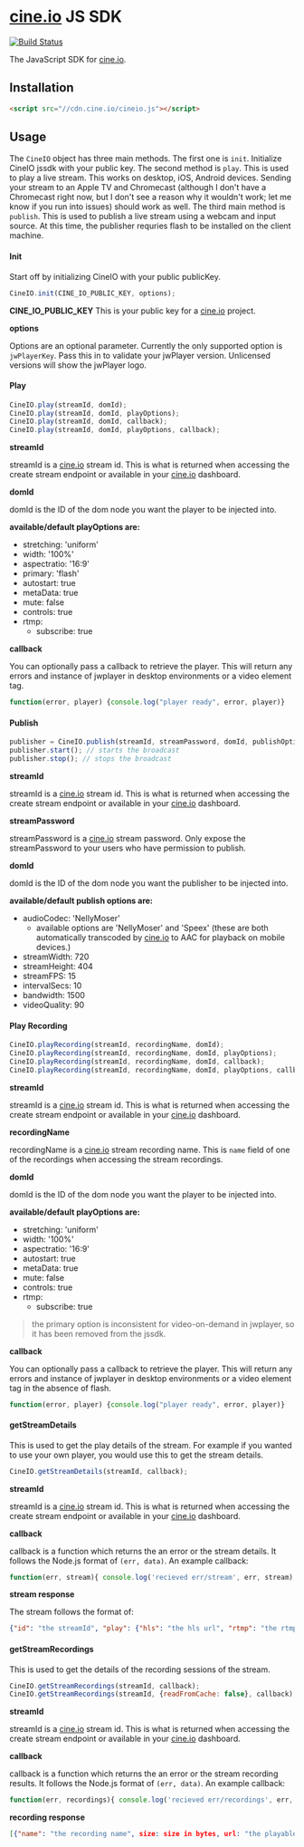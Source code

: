 # [cine.io](cine.io) JS SDK

[![Build Status](https://travis-ci.org/cine-io/js-sdk.svg?branch=master)](https://travis-ci.org/cine-io/js-sdk)

The JavaScript SDK for [cine.io](https://www.cine.io).

## Installation

```html
<script src="//cdn.cine.io/cineio.js"></script>
```

## Usage
The `CineIO` object has three main methods. The first one is `init`. Initialize CineIO jssdk with your public key. The second method is `play`. This is used to play a live stream. This works on desktop, iOS, Android devices. Sending your stream to an Apple TV and Chromecast (although I don't have a Chromecast right now, but I don't see a reason why it wouldn't work; let me know if you run into issues) should work as well. The third main method is `publish`. This is used to publish a live stream using a webcam and input source. At this time, the publisher requries flash to be installed on the client machine.

#### Init

Start off by initializing CineIO with your public publicKey.

```javascript
CineIO.init(CINE_IO_PUBLIC_KEY, options);
```
**CINE_IO_PUBLIC_KEY**
This is your public key for a [cine.io](cine.io) project.

**options**

Options are an optional parameter. Currently the only supported option is `jwPlayerKey`. Pass this in to validate your jwPlayer version. Unlicensed versions will show the jwPlayer logo.

#### Play

```javascript
CineIO.play(streamId, domId);
CineIO.play(streamId, domId, playOptions);
CineIO.play(streamId, domId, callback);
CineIO.play(streamId, domId, playOptions, callback);
```

**streamId**

streamId is a [cine.io](cine.io) stream id. This is what is returned when accessing the create stream endpoint or available in your [cine.io](cine.io) dashboard.

**domId**

domId is the ID of the dom node you want the player to be injected into.

**available/default playOptions are:**

*  stretching: 'uniform'
*  width: '100%'
*  aspectratio: '16:9'
*  primary: 'flash'
*  autostart: true
*  metaData: true
*  mute: false
*  controls: true
*  rtmp:
   * subscribe: true

**callback**

You can optionally pass a callback to retrieve the player. This will return any errors and instance of jwplayer in desktop environments or a video element tag.

```javascript
function(error, player) {console.log("player ready", error, player)}
```

#### Publish

```javascript
publisher = CineIO.publish(streamId, streamPassword, domId, publishOptions);
publisher.start(); // starts the broadcast
publisher.stop(); // stops the broadcast
```

**streamId**

streamId is a [cine.io](cine.io) stream id. This is what is returned when accessing the create stream endpoint or available in your [cine.io](cine.io) dashboard.

**streamPassword**

streamPassword is a [cine.io](cine.io) stream password. Only expose the streamPassword to your users who have permission to publish.

**domId**

domId is the ID of the dom node you want the publisher to be injected into.

**available/default publish options are:**


*  audioCodec: 'NellyMoser'
   * available options are 'NellyMoser' and 'Speex' (these are both automatically transcoded by [cine.io](cine.io) to AAC for playback on mobile devices.)
*  streamWidth: 720
*  streamHeight: 404
*  streamFPS: 15
*  intervalSecs: 10
*  bandwidth: 1500
*  videoQuality: 90

#### Play Recording

```javascript
CineIO.playRecording(streamId, recordingName, domId);
CineIO.playRecording(streamId, recordingName, domId, playOptions);
CineIO.playRecording(streamId, recordingName, domId, callback);
CineIO.playRecording(streamId, recordingName, domId, playOptions, callback);
```

**streamId**

streamId is a [cine.io](cine.io) stream id. This is what is returned when accessing the create stream endpoint or available in your [cine.io](cine.io) dashboard.

**recordingName**

recordingName is a [cine.io](cine.io) stream recording name. This is `name` field of one of the recordings when accessing the stream recordings.

**domId**

domId is the ID of the dom node you want the player to be injected into.

**available/default playOptions are:**

*  stretching: 'uniform'
*  width: '100%'
*  aspectratio: '16:9'
*  autostart: true
*  metaData: true
*  mute: false
*  controls: true
*  rtmp:
   * subscribe: true

> the primary option is inconsistent for video-on-demand in jwplayer, so it has been removed from the jssdk.

**callback**

You can optionally pass a callback to retrieve the player. This will return any errors and instance of jwplayer in desktop environments or a video element tag in the absence of flash.

```javascript
function(error, player) {console.log("player ready", error, player)}
```

#### getStreamDetails

This is used to get the play details of the stream. For example if you wanted to use your own player, you would use this to get the stream details.

```javascript
CineIO.getStreamDetails(streamId, callback);
```

**streamId**

streamId is a [cine.io](cine.io) stream id. This is what is returned when accessing the create stream endpoint or available in your [cine.io](cine.io) dashboard.

**callback**

callback is a function which returns the an error or the stream details. It follows the Node.js format of `(err, data)`. An example callback:
```javascript
function(err, stream){ console.log('recieved err/stream', err, stream); }
```

**stream response**

The stream follows the format of:
```json
{"id": "the streamId", "play": {"hls": "the hls url", "rtmp": "the rtmp url"}}
```

#### getStreamRecordings

This is used to get the details of the recording sessions of the stream.

```javascript
CineIO.getStreamRecordings(streamId, callback);
CineIO.getStreamRecordings(streamId, {readFromCache: false}, callback);
```

**streamId**

streamId is a [cine.io](cine.io) stream id. This is what is returned when accessing the create stream endpoint or available in your [cine.io](cine.io) dashboard.

**callback**

callback is a function which returns the an error or the stream recording results. It follows the Node.js format of `(err, data)`. An example callback:
```javascript
function(err, recordings){ console.log('recieved err/recordings', err, recordings); }
```

**recording response**

```json
[{"name": "the recording name", size: size in bytes, url: "the playable url", date: "the date of the recording"}, … ]
```
